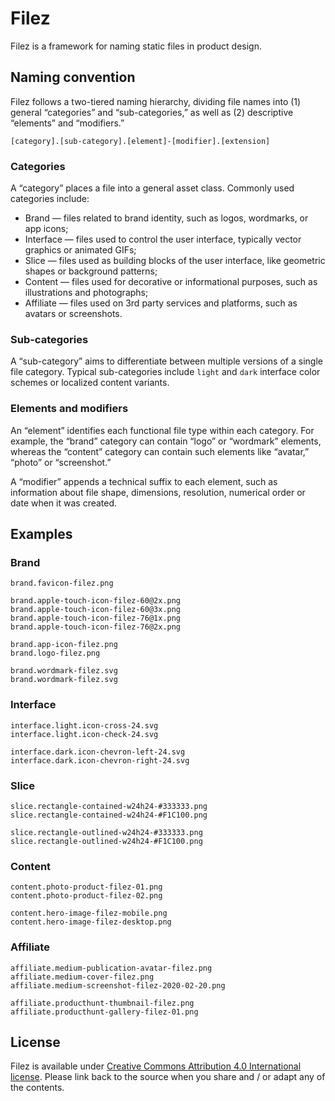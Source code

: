 # Filez

Filez is a framework for naming static files in product design.

## Naming convention

Filez follows a two-tiered naming hierarchy, dividing file names into (1) general “categories” and “sub-categories,” as well as (2) descriptive “elements” and “modifiers.”

```
[category].[sub-category].[element]-[modifier].[extension]
```

### Categories

A “category” places a file into a general asset class. Commonly used categories include:

* Brand — files related to brand identity, such as logos, wordmarks, or app icons;
* Interface — files used to control the user interface, typically vector graphics or animated GIFs;
* Slice — files used as building blocks of the user interface, like geometric shapes or background patterns;
* Content — files used for decorative or informational purposes, such as illustrations and photographs; 
* Affiliate — files used on 3rd party services and platforms, such as avatars or screenshots.

### Sub-categories

A “sub-category” aims to differentiate between multiple versions of a single file category. Typical sub-categories include `light` and `dark` interface color schemes or localized content variants.

### Elements and modifiers

An “element” identifies each functional file type within each category. For example, the “brand” category can contain “logo” or “wordmark” elements, whereas the “content” category can contain such elements like “avatar,” “photo” or “screenshot.”

A “modifier” appends a technical suffix to each element, such as information about file shape, dimensions, resolution, numerical order or date when it was created.

## Examples

### Brand

```
brand.favicon-filez.png

brand.apple-touch-icon-filez-60@2x.png
brand.apple-touch-icon-filez-60@3x.png
brand.apple-touch-icon-filez-76@1x.png
brand.apple-touch-icon-filez-76@2x.png

brand.app-icon-filez.png
brand.logo-filez.png

brand.wordmark-filez.svg
brand.wordmark-filez.svg
```

### Interface

```
interface.light.icon-cross-24.svg
interface.light.icon-check-24.svg

interface.dark.icon-chevron-left-24.svg
interface.dark.icon-chevron-right-24.svg
```

### Slice

```
slice.rectangle-contained-w24h24-#333333.png
slice.rectangle-contained-w24h24-#F1C100.png

slice.rectangle-outlined-w24h24-#333333.png
slice.rectangle-outlined-w24h24-#F1C100.png
```

### Content

```
content.photo-product-filez-01.png
content.photo-product-filez-02.png

content.hero-image-filez-mobile.png
content.hero-image-filez-desktop.png
```

### Affiliate

```
affiliate.medium-publication-avatar-filez.png
affiliate.medium-cover-filez.png
affiliate.medium-screenshot-filez-2020-02-20.png

affiliate.producthunt-thumbnail-filez.png
affiliate.producthunt-gallery-filez-01.png
```

## License

Filez is available under [Creative Commons Attribution 4.0 International license](https://creativecommons.org/licenses/by/4.0/). Please link back to the source when you share and / or adapt any of the contents.
